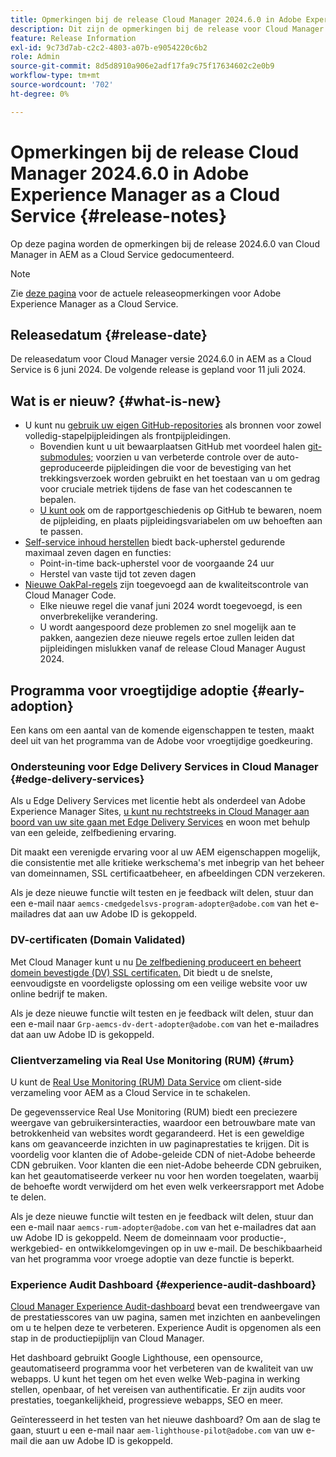 ```yaml
---
title: Opmerkingen bij de release Cloud Manager 2024.6.0 in Adobe Experience Manager as a Cloud Service
description: Dit zijn de opmerkingen bij de release voor Cloud Manager 2024.6.0 in AEM as a Cloud Service.
feature: Release Information
exl-id: 9c73d7ab-c2c2-4803-a07b-e9054220c6b2
role: Admin
source-git-commit: 8d5d8910a906e2adf17fa9c75f17634602c2e0b9
workflow-type: tm+mt
source-wordcount: '702'
ht-degree: 0%

---
```



# Opmerkingen bij de release Cloud Manager 2024.6.0 in Adobe Experience Manager as a Cloud Service {#release-notes}

Op deze pagina worden de opmerkingen bij de release 2024.6.0 van Cloud Manager in AEM as a Cloud Service gedocumenteerd.

>[!NOTE]
>
>Zie [deze pagina](/help/release-notes/release-notes-cloud/release-notes-current.md) voor de actuele releaseopmerkingen voor Adobe Experience Manager as a Cloud Service.

## Releasedatum {#release-date}

De releasedatum voor Cloud Manager versie 2024.6.0 in AEM as a Cloud Service is 6 juni 2024. De volgende release is gepland voor 11 juli 2024.

## Wat is er nieuw? {#what-is-new}

* U kunt nu [gebruik uw eigen GitHub-repositories](/help/implementing/cloud-manager/managing-code/private-repositories.md) als bronnen voor zowel volledig-stapelpijpleidingen als frontpijpleidingen.
   * Bovendien kunt u uit bewaarplaatsen GitHub met voordeel halen [git-submodules;](/help/implementing/cloud-manager/managing-code/git-submodules.md) voorzien u van verbeterde controle over de auto-geproduceerde pijpleidingen die voor de bevestiging van het trekkingsverzoek worden gebruikt en het toestaan van u om gedrag voor cruciale metriek tijdens de fase van het codescannen te bepalen.
   * [U kunt ook](/help/implementing/cloud-manager/managing-code/github-check-config.md) om de rapportgeschiedenis op GitHub te bewaren, noem de pijpleiding, en plaats pijpleidingsvariabelen om uw behoeften aan te passen.
* [Self-service inhoud herstellen](/help/operations/restore.md) biedt back-upherstel gedurende maximaal zeven dagen en functies:
   * Point-in-time back-upherstel voor de voorgaande 24 uur
   * Herstel van vaste tijd tot zeven dagen
* [Nieuwe OakPal-regels](/help/implementing/cloud-manager/custom-code-quality-rules.md#oakpal-ui-content-package) zijn toegevoegd aan de kwaliteitscontrole van Cloud Manager Code.
   * Elke nieuwe regel die vanaf juni 2024 wordt toegevoegd, is een onverbrekelijke verandering.
   * U wordt aangespoord deze problemen zo snel mogelijk aan te pakken, aangezien deze nieuwe regels ertoe zullen leiden dat pijpleidingen mislukken vanaf de release Cloud Manager August 2024.

## Programma voor vroegtijdige adoptie {#early-adoption}

Een kans om een aantal van de komende eigenschappen te testen, maakt deel uit van het programma van de Adobe voor vroegtijdige goedkeuring.

### Ondersteuning voor Edge Delivery Services in Cloud Manager {#edge-delivery-services}

Als u Edge Delivery Services met licentie hebt als onderdeel van Adobe Experience Manager Sites, [u kunt nu rechtstreeks in Cloud Manager aan boord van uw site gaan met Edge Delivery Services](/help/implementing/cloud-manager/edge-delivery-services.md) en woon met behulp van een geleide, zelfbediening ervaring.

Dit maakt een verenigde ervaring voor al uw AEM eigenschappen mogelijk, die consistentie met alle kritieke werkschema&#39;s met inbegrip van het beheer van domeinnamen, SSL certificaatbeheer, en afbeeldingen CDN verzekeren.

Als je deze nieuwe functie wilt testen en je feedback wilt delen, stuur dan een e-mail naar `aemcs-cmedgedelsvs-program-adopter@adobe.com` van het e-mailadres dat aan uw Adobe ID is gekoppeld.

### DV-certificaten (Domain Validated)

Met Cloud Manager kunt u nu [De zelfbediening produceert en beheert domein bevestigde (DV) SSL certificaten.](/help/implementing/cloud-manager/managing-ssl-certifications/domain-validated-certificates.md) Dit biedt u de snelste, eenvoudigste en voordeligste oplossing om een veilige website voor uw online bedrijf te maken.

Als je deze nieuwe functie wilt testen en je feedback wilt delen, stuur dan een e-mail naar `Grp-aemcs-dv-dert-adopter@adobe.com` van het e-mailadres dat aan uw Adobe ID is gekoppeld.

### Clientverzameling via Real Use Monitoring (RUM) {#rum}

U kunt de [Real Use Monitoring (RUM) Data Service](/help/implementing/cloud-manager/content-requests.md#cliendside-collection) om client-side verzameling voor AEM as a Cloud Service in te schakelen.

De gegevensservice Real Use Monitoring (RUM) biedt een preciezere weergave van gebruikersinteracties, waardoor een betrouwbare mate van betrokkenheid van websites wordt gegarandeerd. Het is een geweldige kans om geavanceerde inzichten in uw paginaprestaties te krijgen. Dit is voordelig voor klanten die of Adobe-geleide CDN of niet-Adobe beheerde CDN gebruiken. Voor klanten die een niet-Adobe beheerde CDN gebruiken, kan het geautomatiseerde verkeer nu voor hen worden toegelaten, waarbij de behoefte wordt verwijderd om het even welk verkeersrapport met Adobe te delen.

Als je deze nieuwe functie wilt testen en je feedback wilt delen, stuur dan een e-mail naar `aemcs-rum-adopter@adobe.com` van het e-mailadres dat aan uw Adobe ID is gekoppeld. Neem de domeinnaam voor productie-, werkgebied- en ontwikkelomgevingen op in uw e-mail.  De beschikbaarheid van het programma voor vroege adoptie van deze functie is beperkt.

### Experience Audit Dashboard {#experience-audit-dashboard}

[Cloud Manager Experience Audit-dashboard](/help/implementing/cloud-manager/experience-audit-dashboard.md) bevat een trendweergave van de prestatiesscores van uw pagina, samen met inzichten en aanbevelingen om u te helpen deze te verbeteren. Experience Audit is opgenomen als een stap in de productiepijplijn van Cloud Manager.

Het dashboard gebruikt Google Lighthouse, een opensource, geautomatiseerd programma voor het verbeteren van de kwaliteit van uw webapps. U kunt het tegen om het even welke Web-pagina in werking stellen, openbaar, of het vereisen van authentificatie. Er zijn audits voor prestaties, toegankelijkheid, progressieve webapps, SEO en meer.

Geïnteresseerd in het testen van het nieuwe dashboard? Om aan de slag te gaan, stuurt u een e-mail naar `aem-lighthouse-pilot@adobe.com` van uw e-mail die aan uw Adobe ID is gekoppeld.
